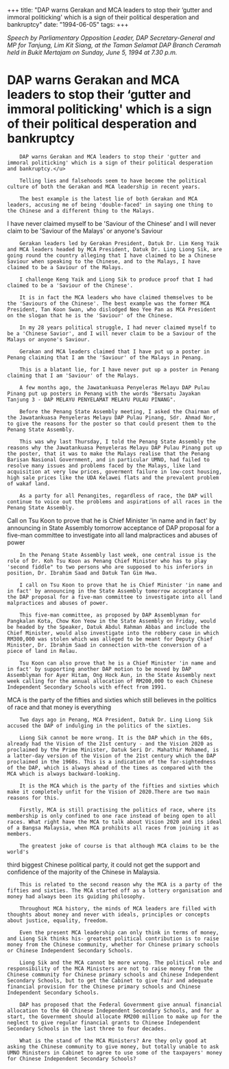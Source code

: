 +++ 
title: "DAP warns Gerakan and MCA leaders to stop their ‘gutter and immoral politicking' which is a sign of their political desperation and bankruptcy"
date: "1994-06-05"
tags:
+++

_Speech by Parliamentary Opposition Leader, DAP Secretary-General and MP for Tanjung, Lim Kit Siang, at the Taman Selamat DAP Branch Ceramah held in Bukit Mertajam on Sunday, June 5, 1994 at 7.30 p.m._

# DAP warns Gerakan and MCA leaders to stop their ‘gutter and immoral politicking' which is a sign of their political desperation and bankruptcy

		DAP warns Gerakan and MCA leaders to stop their 'gutter and immoral politicking' which is a sign of their political desperation and bankruptcy.</u>

		Telling lies and falsehoods seem to have become the political culture of both the Gerakan and MCA leadership in recent years.

		The best example is the latest lie of both Gerakan and MCA leaders, accusing me of being 'double-faced' in saying one thing to the Chinese and a different thing to the Malays.

I have never claimed myself to be 'Saviour of the Chinese' and I will never claim to be 'Saviour of the Malays' or anyone's Saviour

		Gerakan leaders led by Gerakan President, Datuk Dr. Lim Keng Yaik and MCA leaders headed by MCA President, Datuk Dr. Ling Liong Sik, are going round the country alleging that I have claimed to be a Chinese Saviour when speaking to the Chinese, and to the Malays, I have claimed to be a Saviour of the Malays.

		I challenge Keng Yaik and Liong Sik to produce proof that I had claimed to be a 'Saviour of the Chinese'.

		It is in fact the MCA leaders who have claimed themselves to be the 'Saviours of the Chinese'. The best example was the former MCA President, Tan Koon Swan, who dislodged Neo Yee Pan as MCA President on the slogan that he is the 'Saviour' of the Chinese.

		In my 28 years political struggle, I had never claimed myself to be a 'Chinese Savior', and I will never claim to be a Saviour of the Malays or anyone's Saviour.

		Gerakan and MCA leaders claimed that I have put up a poster in Penang claiming that I am the 'Saviour' of the Malays in Penang.

		This is a blatant lie, for I have never put up a poster in Penang claiming that I am 'Saviour' of the Malays.

		A few months ago, the Jawatankuasa Penyeleras Melayu DAP Pulau Pinang put up posters in Penang with the words "Bersatu Jayakan Tanjung 3 - DAP MELAYU PENYELAMAT MELAYU PULAU PINANG".

		Before the Penang State Assembly meeting, I asked the Chairman of the Jawatankuasa Penyeleras Melayu DAP Pulau Pinang, Sdr. Ahmad Nor, to give the reasons for the poster so that could present them to the Penang State Assembly.

		This was why last Thursday, I told the Penang State Assembly the reasons why the Jawatankuasa Penyeleras Melayu DAP Pulau Pinang put up the poster, that it was to make the Malays realise that the Penang Barisan Nasional Government, and in particular UMNO, had failed to resolve many issues and problems faced by the Malays, like land acquisition at very low prices, goverment failure in low-cost housing, high sale prices like the UDA Kelawei flats and the prevalent problem of wakaf land.

		As a party for all Penangites, regardless of race, the DAP will continue to voice out the problems and aspirations of all races in the Penang State Assembly.

Call on Tsu Koon to prove that he is Chief Minister 'in name and in fact' by announcing in State Assembly tomorrow acceptance of DAP proposal for a five-man committee to investigate into all land malpractices and abuses of power

		In the Penang State Assembly last week, one central issue is the role of Dr. Koh Tsu Koon as Penang Chief Minister who has to play 'second fiddle" to two persons who are supposed to his inferiors in position, Dr. Ibrahim Saad and Datuk Tan Gim Hwa.

		I call on Tsu Koon to prove that he is Chief Minister 'in name and in fact' by announcing in the State Assembly tomorrow acceptance of the DAP proposal for a five-man committee to investigate into all land malpractices and abuses of power.

		This five-man committee, as proposed by DAP Assemblyman for Pangkalan Kota, Chow Kon Yeow in the State Assembly on Friday, would be headed by the Speaker, Datuk Abdul Rahman Abbas and include the Chief Minister, would also investigate into the robbery case in which RM300,000 was stolen which was alleged to be meant for Deputy Chief Minister, Dr. Ibrahim Saad in connection with-the conversion of a piece of land in Relau.

		Tsu Koon can also prove that he is a Chief Minister 'in name and in fact' by supporting another DAP motion to be moved by DAP Assemblyman for Ayer Hitam, Ong Hock Aun, in the State Assembly next week calling for the annual allocation of RM200,000 to each Chinese Independent Secondary Schools with effect from 1991.

MCA is the party of the fifties and sixties which still believes in the politics of race and that money is everything

		Two days ago in Penang, MCA President, Datuk Dr. Ling Liong Sik accused the DAP of indulging in the politics of the sixties.

		Liong Sik cannot be more wrong. It is the DAP which in the 60s, already had the Vision of the 21st century - and the Vision 2020 as proclaimed by the Prime Minister, Datuk Seri Dr. Mahathir Mohamed, is a latter-day version of the Vision of the 21st century which the DAP proclaimed in the 1960s. This is a indication of the far-sightedness of the DAP, which is always ahead of the times as compared with the MCA which is always backward-looking.

		It is the MCA which is the party of the fifties and sixties which make it completely unfit for the Vision of 2020.There are two main reasons for this.

		Firstly, MCA is still practising the politics of race, where its membership is only confined to one race instead of being open to all races. What right have the MCA to talk about Vision 2020 and its ideal of a Bangsa Malaysia, when MCA prohibits all races from joining it as members.

		The greatest joke of course is that although MCA claims to be the world's
 third biggest Chinese political party, it could not get the support and confidence of the majority of the Chinese in Malaysia.

		This is related to the second reason why the MCA is a party of the fifties and sixties. The MCA started off as a lottery organisation and money had always been its guiding philosophy.

		Throughout MCA history, the minds of MCA leaders are filled with thoughts about money and never with ideals, principles or concepts about justice, equality, freedom.

		Even the present MCA leadership can only think in terms of money, and Liong Sik thinks his- greatest political contribution is to raise money from the Chinese community, whether for Chinese primary schools or Chinese Independent Secondary Schools.

		Liong Sik and the MCA cannot be more wrong. The political role and responsibility of the MCA Ministers are not to raise money from the Chinese community for Chinese primary schools and Chinese Independent Secondary Schools, but to get the Cabinet to give fair and adequate financial provision for the Chinese primary schools and Chinese Independent Secondary Schools.

		DAP has proposed that the Federal Government give annual financial allocation to the 60 Chinese Independent Secondary Schools, and for a start, the Government should allocate RM200 million to make up for the neglect to give regular financial grants to Chinese Independent Secondary Schools in the last three to four decades.

		What is the stand of the MCA Ministers? Are they only good at asking the Chinese community to give money, but totally unable to ask UMNO Ministers in Cabinet to agree to use some of the taxpayers' money for Chinese Independent Secondary Schools?
 
